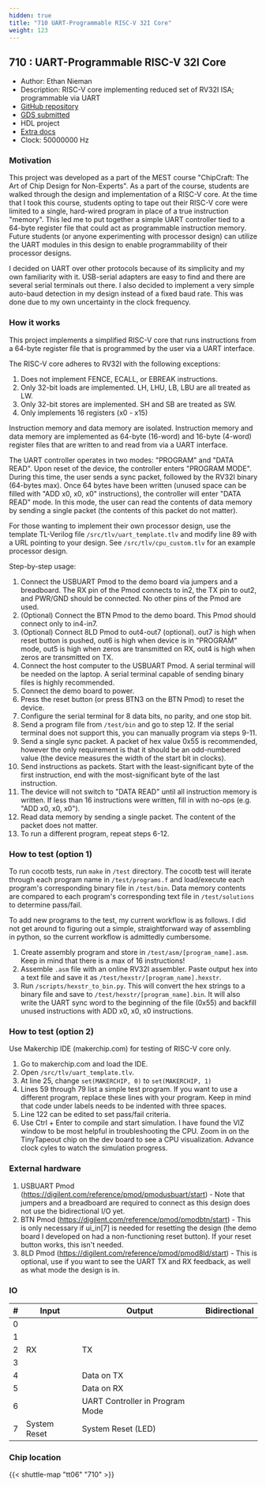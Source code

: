 ```yaml
---
hidden: true
title: "710 UART-Programmable RISC-V 32I Core"
weight: 123
---
```


## 710 : UART-Programmable RISC-V 32I Core

* Author: Ethan Nieman
* Description: RISC-V core implementing reduced set of RV32I ISA; programmable via UART
* [GitHub repository](https://github.com/enieman/uart_programmable_rv32i)
* [GDS submitted](https://github.com/enieman/uart_programmable_rv32i/actions/runs/8204648169)
* HDL project
* [Extra docs](None)
* Clock: 50000000 Hz

<!---

This file is used to generate your project datasheet. Please fill in the information below and delete any unused
sections.

You can also include images in this folder and reference them in the markdown. Each image must be less than
512 kb in size, and the combined size of all images must be less than 1 MB.
-->


### Motivation

This project was developed as a part of the MEST course "ChipCraft: The Art of Chip Design for Non-Experts". As a part of the course, students are walked through the design and implementation of a RISC-V core. At the time that I took this course, students opting to tape out their RISC-V core were limited to a single, hard-wired program in place of a true instruction "memory". This led me to put together a simple UART controller tied to a 64-byte register file that could act as programmable instruction memory. Future students (or anyone experimenting with processor design) can utilize the UART modules in this design to enable programmability of their processor designs.

I decided on UART over other protocols because of its simplicity and my own familiarity with it. USB-serial adapters are easy to find and there are several serial terminals out there. I also decided to implement a very simple auto-baud detection in my design instead of a fixed baud rate. This was done due to my own uncertainty in the clock frequency.

### How it works

This project implements a simplified RISC-V core that runs instructions from a 64-byte register file that is programmed by the user via a UART interface.

The RISC-V core adheres to RV32I with the following exceptions:

1. Does not implement FENCE, ECALL, or EBREAK instructions.
2. Only 32-bit loads are implemented. LH, LHU, LB, LBU are all treated as LW.
3. Only 32-bit stores are implemented. SH and SB are treated as SW.
4. Only implements 16 registers (x0 - x15)

Instruction memory and data memory are isolated. Instruction memory and data memory are implemented as 64-byte (16-word) and 16-byte (4-word) register files that are written to and read from via a UART interface.

The UART controller operates in two modes: "PROGRAM" and "DATA READ". Upon reset of the device, the controller enters "PROGRAM MODE". During this time, the user sends a sync packet, followed by the RV32I binary (64-bytes max). Once 64 bytes have been written (unused space can be filled with "ADD x0, x0, x0" instructions), the controller will enter "DATA READ" mode. In this mode, the user can read the contents of data memory by sending a single packet (the contents of this packet do not matter).

For those wanting to implement their own processor design, use the template TL-Verilog file `/src/tlv/uart_template.tlv` and modify line 89 with a URL pointing to your design. See `/src/tlv/cpu_custom.tlv` for an example processor design.

Step-by-step usage:

1. Connect the USBUART Pmod to the demo board via jumpers and a breadboard. The RX pin of the Pmod connects to in2, the TX pin to out2, and PWR/GND should be connected. No other pins of the Pmod are used.
2. (Optional) Connect the BTN Pmod to the demo board. This Pmod should connect only to in4-in7.
3. (Optional) Connect 8LD Pmod to out4-out7 (optional). out7 is high when reset button is pushed, out6 is high when device is in "PROGRAM" mode, out5 is high when zeros are transmitted on RX, out4 is high when zeros are transmitted on TX.
4. Connect the host computer to the USBUART Pmod. A serial terminal will be needed on the laptop. A serial terminal capable of sending binary files is highly recommended.
5. Connect the demo board to power.
6. Press the reset button (or press BTN3 on the BTN Pmod) to reset the device.
7. Configure the serial terminal for 8 data bits, no parity, and one stop bit.
8. Send a program file from `/test/bin` and go to step 12. If the serial terminal does not support this, you can manually program via steps 9-11.
9. Send a single sync packet. A packet of hex value 0x55 is recommended, however the only requirement is that it should be an odd-numbered value (the device measures the width of the start bit in clocks).
10. Send instructions as packets. Start with the least-significant byte of the first instruction, end with the most-significant byte of the last instruction.
11. The device will not switch to "DATA READ" until all instruction memory is written. If less than 16 instructions were written, fill in with no-ops (e.g. "ADD x0, x0, x0").
12. Read data memory by sending a single packet. The content of the packet does not matter.
13. To run a different program, repeat steps 6-12.

### How to test (option 1)

To run cocotb tests, run `make` in `/test` directory. The cocotb test will iterate through each program name in `/test/programs.f` and load/execute each program's corresponding binary file in `/test/bin`. Data memory contents are compared to each program's corresponding text file in `/test/solutions` to determine pass/fail.

To add new programs to the test, my current workflow is as follows. I did not get around to figuring out a simple, straightforward way of assembling in python, so the current workflow is admittedly cumbersome.

1. Create assembly program and store in `/test/asm/[program_name].asm`. Keep in mind that there is a max of 16 instructions!
2. Assemble `.asm` file with an online RV32I assembler. Paste output hex into a text file and save it as `/test/hexstr/[program_name].hexstr`.
3. Run `/scripts/hexstr_to_bin.py`. This will convert the hex strings to a binary file and save to `/test/hexstr/[program_name].bin`. It will also write the UART sync word to the beginning of the file (0x55) and backfill unused instructions with ADD x0, x0, x0 instructions.

### How to test (option 2)

Use Makerchip IDE (makerchip.com) for testing of RISC-V core only.

1. Go to makerchip.com and load the IDE.
2. Open `/src/tlv/uart_template.tlv`.
3. At line 25, change `set(MAKERCHIP, 0)` to `set(MAKERCHIP, 1)`
4. Lines 59 through 79 list a simple test program. If you want to use a different program, replace these lines with your program. Keep in mind that code under labels needs to be indented with three spaces.
5. Line 122 can be edited to set pass/fail criteria.
6. Use Ctrl + Enter to compile and start simulation. I have found the VIZ window to be most helpful in troubleshooting the CPU. Zoom in on the TinyTapeout chip on the dev board to see a CPU visualization. Advance clock cyles to watch the simulation progress.

### External hardware

1. USBUART Pmod (https://digilent.com/reference/pmod/pmodusbuart/start) - Note that jumpers and a breadboard are required to connect as this design does not use the bidirectional I/O yet.
2. BTN Pmod (https://digilent.com/reference/pmod/pmodbtn/start) - This is only necessary if ui_in[7] is needed for resetting the design (the demo board I developed on had a non-functioning reset button). If your reset button works, this isn't needed.
3. 8LD Pmod  (https://digilent.com/reference/pmod/pmod8ld/start) - This is optional, use if you want to see the UART TX and RX feedback, as well as what mode the design is in.


### IO

| # | Input          | Output         | Bidirectional   |
| - | -------------- | -------------- | --------------- |
| 0 |  |  |  |
| 1 |  |  |  |
| 2 | RX | TX |  |
| 3 |  |  |  |
| 4 |  | Data on TX |  |
| 5 |  | Data on RX |  |
| 6 |  | UART Controller in Program Mode |  |
| 7 | System Reset | System Reset (LED) |  |

### Chip location

{{< shuttle-map "tt06" "710" >}}
